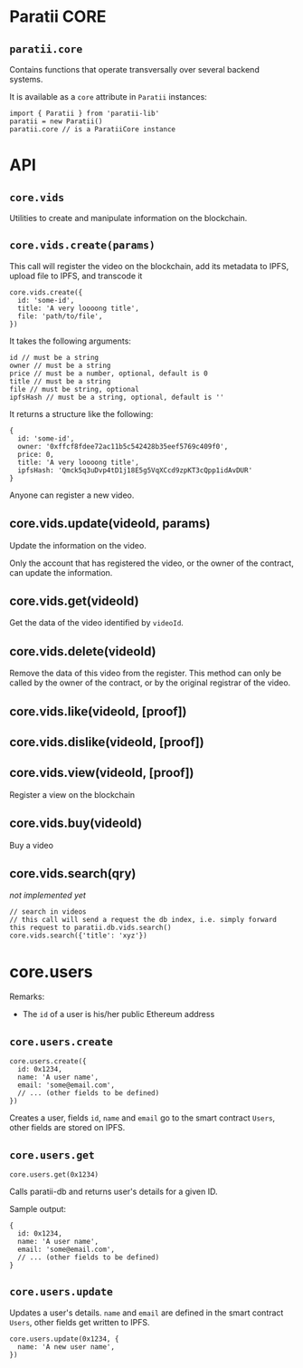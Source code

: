 # Paratii  CORE

## `paratii.core`

Contains functions that operate transversally over several backend systems.

It is available as a `core` attribute in `Paratii` instances:

    import { Paratii } from 'paratii-lib'
    paratii = new Paratii()
    paratii.core // is a ParatiiCore instance


# API

## `core.vids`

Utilities to create and manipulate information on the blockchain.

##  `core.vids.create(params)`

This call will register the video on the blockchain, add its metadata to IPFS, upload file to IPFS, and transcode it


    core.vids.create({
      id: 'some-id',
      title: 'A very loooong title',
      file: 'path/to/file',
    })


It takes the following arguments:

    id // must be a string
    owner // must be a string
    price // must be a number, optional, default is 0
    title // must be a string
    file // must be string, optional
    ipfsHash // must be a string, optional, default is ''


It returns a structure like the following:

    {
      id: 'some-id',
      owner: '0xffcf8fdee72ac11b5c542428b35eef5769c409f0',
      price: 0,
      title: 'A very loooong title',
      ipfsHash: 'Qmck5q3uDvp4tD1j18E5g5VqXCcd9zpKT3cQpp1idAvDUR'
    }


Anyone can register a new video.


## core.vids.update(videoId, params)

Update the information on the video.

Only the account that has registered the video, or the owner of the contract, can update the information.

## core.vids.get(videoId)

Get the data of the video identified by `videoId`.


## core.vids.delete(videoId)

Remove the data of this video from the register. This method can only be called by the owner of the contract, or by the original registrar of the video.


## core.vids.like(videoId, [proof])


## core.vids.dislike(videoId, [proof])

## core.vids.view(videoId, [proof])

Register a view on the blockchain

## core.vids.buy(videoId)

Buy a video


## core.vids.search(qry)

_not implemented yet_

    // search in videos
    // this call will send a request the db index, i.e. simply forward this request to paratii.db.vids.search()
    core.vids.search({'title': 'xyz'})

# core.users


Remarks:

  * The `id` of a user is his/her public Ethereum address
  
## `core.users.create`

    core.users.create({
      id: 0x1234,
      name: 'A user name',
      email: 'some@email.com',
      // ... (other fields to be defined)
    })
	
Creates a user, fields `id`, `name` and `email` go to the smart contract `Users`, other fields are stored on IPFS.

## `core.users.get`

    core.users.get(0x1234)
	
Calls paratii-db and returns user's details for a given ID.

Sample output:

    {
      id: 0x1234,
      name: 'A user name',
      email: 'some@email.com',
      // ... (other fields to be defined)
    }

## `core.users.update`
	
Updates a user's details. `name` and `email` are defined in the smart contract `Users`, other fields get written to IPFS.
	
    core.users.update(0x1234, {
      name: 'A new user name',
    })
